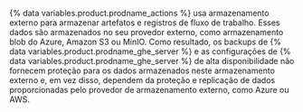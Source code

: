 {% data variables.product.prodname_actions %} usa armazenamento externo para armazenar artefatos e registros de fluxo de trabalho. Esses dados são armazenados no seu provedor externo, como armazenamento blob do Azure, Amazon S3 ou MinIO. Como resultado, os backups de {% data variables.product.prodname_ghe_server %} e as configurações de {% data variables.product.prodname_ghe_server %} de alta disponibilidade não fornecem proteção para os dados armazenados neste armazenamento externo e, em vez disso, dependem da proteção e replicação de dados proporcionadas pelo provedor de armazenamento externo, como Azure ou AWS.
